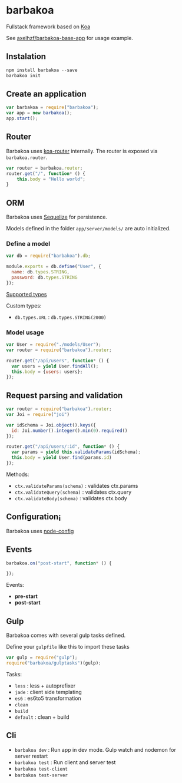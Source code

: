 # barbakoa

Fullstack framework based on [Koa](http://koajs.com/)

See [axelhzf/barbakoa-base-app](https://github.com/axelhzf/barbakoa-base-app) for usage example.

## Instalation

```js
npm install barbakoa --save
barbakoa init
```

## Create an application

```js
var barbakoa = require("barbakoa");
var app = new barbakoa();
app.start();
```

## Router

Barbakoa uses [koa-router](https://github.com/alexmingoia/koa-router) internally. The router is exposed via `barbakoa.router`.

```js
var router = barbakoa.router;
router.get("/", function* () {
    this.body = "Hello world";
}
```

## ORM

Barbakoa uses [Sequelize](https://github.com/sequelize/sequelize) for persistence.

Models defined in the folder `app/server/models/` are auto initialized.

### Define a model

```js
var db = require("barbakoa").db;

module.exports = db.define("User", {
  name: db.types.STRING,
  password: db.types.STRING
});
```

[Supported types](http://sequelizejs.com/docs/latest/models#data-types)

Custom types:

* `db.types.URL` : `db.types.STRING(2000)`

### Model usage

```js
var User = require("./models/User");
var router = require("barbakoa").router;

router.get("/api/users", function* () {
  var users = yield User.findAll();
  this.body = {users: users};
});
```

## Request parsing and validation

```js
var router = require("barbakoa").router;
var Joi = require("joi")

var idSchema = Joi.object().keys({
  id: Joi.number().integer().min(0).required()
});

router.get("/api/users/:id", function* () {
  var params = yield this.validateParams(idSchema);
  this.body = yield User.find(params.id)
});

```

Methods:

* `ctx.validateParams(schema)` : validates ctx.params
* `ctx.validateQuery(schema)` : validates ctx.query
* `ctx.validateBody(schema)` : validates ctx.body


## Configuration¡

Barbakoa uses [node-config](https://github.com/lorenwest/node-config)

## Events

```js
barbakoa.on("post-start", function* () {

});
```

Events:

* **pre-start**
* **post-start**


## Gulp

Barbakoa comes with several gulp tasks defined.

Define your `gulpfile` like this to import these tasks

```js
var gulp = require("gulp");
require("barbakoa/gulptasks")(gulp);
```

Tasks:

* `less` : less + autoprefixer
* `jade` : client side templating
* `es6` : es6to5 transformation
* `clean`
* `build`
* `default` : clean + build

## Cli

* `barbakoa dev` : Run app in dev mode. Gulp watch and nodemon for server restart
* `barbakoa test` : Run client and server test
* `barbakoa test-client`
* `barbakoa test-server`